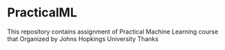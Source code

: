 PracticalML
===========

This repository contains assignment of Practical Machine Learning course that Organized by Johns Hopkings University Thanks
